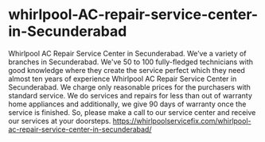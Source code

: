 # whirlpool-AC-repair-service-center-in-Secunderabad
Whirlpool AC Repair Service Center in Secunderabad. We’ve a variety of branches in Secunderabad. We've 50 to 100 fully-fledged technicians with good knowledge where they create the service perfect which they need almost ten years of experience Whirlpool AC Repair Service Center in Secunderabad. We charge only reasonable prices for the purchasers with standard service. We do services and repairs for less than out of warranty home appliances and additionally, we give 90 days of warranty once the service is finished. So, please make a call to our service center and receive our services at your doorsteps.   https://whirlpoolservicefix.com/whirlpool-ac-repair-service-center-in-secunderabad/
